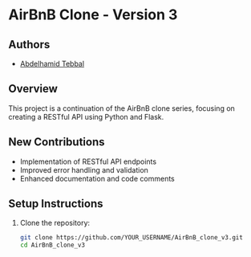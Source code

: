 # AirBnB Clone - Version 3

## Authors

- [Abdelhamid Tebbal](https://github.com/hamidred)

## Overview

This project is a continuation of the AirBnB clone series, focusing on creating a RESTful API using Python and Flask.

## New Contributions

- Implementation of RESTful API endpoints
- Improved error handling and validation
- Enhanced documentation and code comments

## Setup Instructions

1. Clone the repository:
   ```sh
   git clone https://github.com/YOUR_USERNAME/AirBnB_clone_v3.git
   cd AirBnB_clone_v3
   ```
